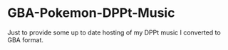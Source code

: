 # GBA-Pokemon-DPPt-Music
Just to provide some up to date hosting of my DPPt music I converted to GBA format.
